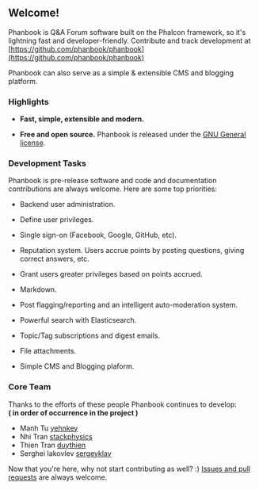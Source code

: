 ## Welcome!

Phanbook is Q&A Forum software built on the Phalcon framework, so it's
lightning fast and developer-friendly.  Contribute and track development at
[https://github.com/phanbook/phanbook](https://github.com/phanbook/phanbook)

Phanbook can also serve as a simple & extensible CMS and blogging platform.

### Highlights

- **Fast, simple, extensible and modern.**

- **Free and open source.** Phanbook is released under the [GNU General
license](https://github.com/phanbook/phanbook/blob/master/LICENSE.txt).

### Development Tasks

Phanbook is pre-release software and code and documentation contributions are
always welcome. Here are some top priorities:

- Backend user administration.

- Define user privileges.

- Single sign-on (Facebook, Google, GitHub, etc).

- Reputation system.  Users accrue points by posting questions, giving correct
answers, etc.

- Grant users greater privileges based on points accrued.

- Markdown.

- Post flagging/reporting and an intelligent auto-moderation system.

- Powerful search with Elasticsearch.

- Topic/Tag subscriptions and digest emails.

- File attachments.

- Simple CMS and Blogging plaform.


### Core Team

Thanks to the efforts of these people Phanbook continues to develop:<br>
__( in order of occurrence in the project )__

* Manh Tu           [yehnkey](https://github.com/yehnkey)
* Nhi Tran         	[stackphysics](https://github.com/stackphysics)
* Thien Tran 		[duythien](https://github.com/duythien)
* Serghei Iakovlev 	[sergeyklay](https://github.com/sergeyklay)

Now that you're here, why not start contributing as well? :) [Issues and pull
requests](https://github.com/phanbook/phanbook) are always welcome.
